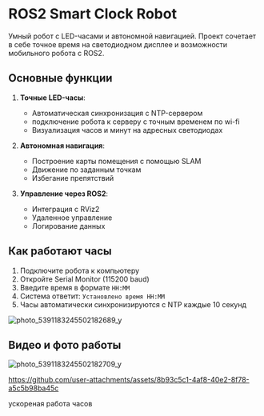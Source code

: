 # ROS2 Smart Clock Robot



Умный робот с LED-часами и автономной навигацией. Проект сочетает в себе точное время на светодиодном дисплее и возможности мобильного робота с ROS2.

## Основные функции

1. **Точные LED-часы**:
   - Автоматическая синхронизация с NTP-сервером
   - подключение робота к серверу с точным временем по wi-fi
   - Визуализация часов и минут на адресных светодиодах

2. **Автономная навигация**:
   - Построение карты помещения с помощью SLAM
   - Движение по заданным точкам
   - Избегание препятствий

3. **Управление через ROS2**:
   - Интеграция с RViz2
   - Удаленное управление
   - Логирование данных

## Как работают часы

1. Подключите робота к компьютеру
2. Откройте Serial Monitor (115200 baud)
3. Введите время в формате `HH:MM`
4. Система ответит: `Установлено время HH:MM`
5. Часы автоматически синхронизируются с NTP каждые 10 секунд

![photo_5391183245502182689_y](https://github.com/user-attachments/assets/58ebbd89-baf1-4ab6-994c-ae0f73dbb732)

## Видео и фото работы

![photo_5391183245502182709_y](https://github.com/user-attachments/assets/5cb8d61f-1b67-4895-a8c3-57ead8f317a8)



https://github.com/user-attachments/assets/8b93c5c1-4af8-40e2-8f78-a5c5b98ba45c


ускореная работа часов
